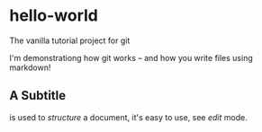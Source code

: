 # hello-world
The vanilla tutorial project for git

I'm demonstrationg how git works – and how you write files using markdown!
## A Subtitle
is used to _structure_ a document, it's easy to use, see *edit* mode.
